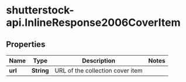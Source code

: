 # shutterstock-api.InlineResponse2006CoverItem

## Properties
Name | Type | Description | Notes
------------ | ------------- | ------------- | -------------
**url** | **String** | URL of the collection cover item | 


